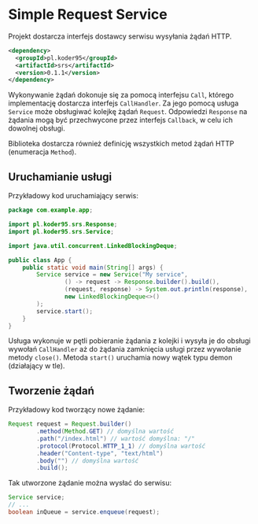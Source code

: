 # Simple Request Service
Projekt dostarcza interfejs dostawcy serwisu wysyłania żądań HTTP.
```xml
<dependency>
  <groupId>pl.koder95</groupId>
  <artifactId>srs</artifactId>
  <version>0.1.1</version>
</dependency>
```

Wykonywanie żądań dokonuje się za pomocą interfejsu `Call`, którego implementację dostarcza interfejs `CallHandler`.
Za jego pomocą usługa `Service` może obsługiwać kolejkę żądań `Request`. Odpowiedzi `Response` na żądania mogą być przechwycone
przez interfejs `Callback`, w celu ich dowolnej obsługi.

Biblioteka dostarcza również definicję wszystkich metod żądań HTTP (enumeracja `Method`).


## Uruchamianie usługi
Przykładowy kod uruchamiający serwis:
```java
package com.example.app;

import pl.koder95.srs.Response;
import pl.koder95.srs.Service;

import java.util.concurrent.LinkedBlockingDeque;

public class App {
    public static void main(String[] args) {
        Service service = new Service("My service",
                () -> request -> Response.builder().build(),
                (request, response) -> System.out.println(response),
                new LinkedBlockingDeque<>()
        );
        service.start();
    }
}
```
Usługa wykonuje w pętli pobieranie żądania z kolejki i wysyła je do obsługi wywołań `CallHandler` aż
do żądania zamknięcia usługi przez wywołanie metody `close()`.
Metoda `start()` uruchamia nowy wątek typu demon (działający w tle).

## Tworzenie żądań
Przykładowy kod tworzący nowe żądanie:

```java
Request request = Request.builder()
        .method(Method.GET) // domyślna wartość
        .path("/index.html") // wartość domyślna: "/"
        .protocol(Protocol.HTTP_1_1) // domyślna wartość
        .header("Content-type", "text/html")
        .body("") // domyślna wartość
        .build();
```
Tak utworzone żądanie można wysłać do serwisu:
```java
Service service;
// ...
boolean inQueue = service.enqueue(request);
```
